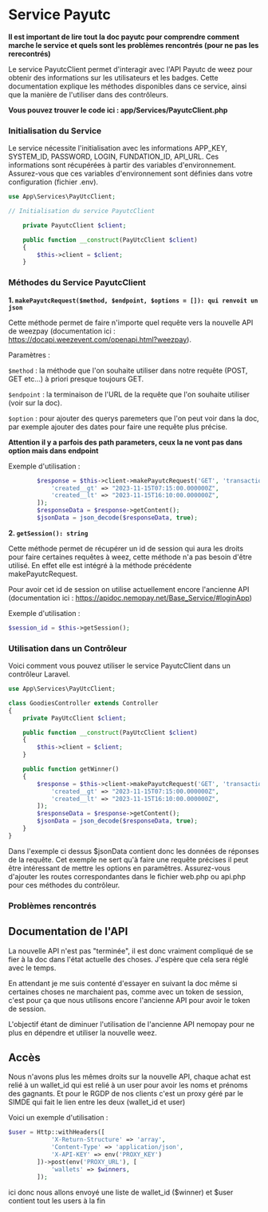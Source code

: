 # Service Payutc

**Il est important de lire tout la doc payutc pour comprendre comment marche le service et quels sont les problèmes rencontrés (pour ne pas les rerecontrés)**

Le service PayutcClient permet d'interagir avec l'API Payutc de weez pour obtenir des informations sur les utilisateurs et les badges. Cette documentation explique les méthodes disponibles dans ce service, ainsi que la manière de l'utiliser dans des contrôleurs.

**Vous pouvez trouver le code ici : app/Services/PayutcClient.php**
### Initialisation du Service
Le service nécessite l'initialisation avec les informations APP_KEY, SYSTEM_ID, PASSWORD, LOGIN, FUNDATION_ID, API_URL. Ces informations sont récupérées à partir des variables d'environnement. Assurez-vous que ces variables d'environnement sont définies dans votre configuration (fichier .env).

```php
use App\Services\PayUtcClient;

// Initialisation du service PayutcClient

    private PayutcClient $client;

    public function __construct(PayUtcClient $client)
    {
        $this->client = $client;
    }
```

### Méthodes du Service PayutcClient
**1. `makePayutcRequest($method, $endpoint, $options = []): qui renvoit un json`**

Cette méthode permet de faire n'importe quel requête vers la nouvelle API de weezpay (documentation ici : https://docapi.weezevent.com/openapi.html?weezpay).

Paramètres :

`$method` : la méthode que l'on souhaite utiliser dans notre requête (POST, GET etc...) à priori presque toujours GET.

`$endpoint` : la terminaison de l'URL de la requête que l'on souhaite utiliser (voir sur la doc). 

`$option` : pour ajouter des querys paremeters que l'on peut voir dans la doc, par exemple ajouter des dates pour faire une requête plus précise.

**Attention il y a parfois des path parameters, ceux la ne vont pas dans option mais dans endpoint**

Exemple d'utilisation :

```php
        $response = $this->client->makePayutcRequest('GET', 'transactions', [
            'created__gt' => "2023-11-15T07:15:00.000000Z",
            'created__lt' => "2023-11-15T16:10:00.000000Z",
        ]);
        $responseData = $response->getContent();
        $jsonData = json_decode($responseData, true);
```

**2. `getSession(): string`**

Cette méthode permet de récupérer un id de session qui aura les droits pour faire certaines requêtes à weez, cette méthode n'a pas besoin d'être utilisé.
En effet elle est intégré à la méthode précédente makePayutcRequest. 

Pour avoir cet id de session on utilise actuellement encore l'ancienne API (documentation ici : https://apidoc.nemopay.net/Base_Service/#loginApp)

Exemple d'utilisation :
```php
$session_id = $this->getSession();
```

### Utilisation dans un Contrôleur
Voici comment vous pouvez utiliser le service PayutcClient dans un contrôleur Laravel.

```php
use App\Services\PayUtcClient;

class GoodiesController extends Controller
{
    private PayUtcClient $client;

    public function __construct(PayUtcClient $client)
    {
        $this->client = $client;
    }

    public function getWinner()
    {
        $response = $this->client->makePayutcRequest('GET', 'transactions', [
            'created__gt' => "2023-11-15T07:15:00.000000Z",
            'created__lt' => "2023-11-15T16:10:00.000000Z",
        ]);
        $responseData = $response->getContent();
        $jsonData = json_decode($responseData, true);
    }
}
```
Dans l'exemple ci dessus $jsonData contient donc les données de réponses de la requête. 
Cet exemple ne sert qu'à faire une requête précises il peut être intéressant de mettre les options en paramêtres. 
Assurez-vous d'ajouter les routes correspondantes dans le fichier web.php ou api.php pour ces méthodes du contrôleur.

### Problèmes rencontrés

## Documentation de l'API
 
La nouvelle API n'est pas "terminée", il est donc vraiment compliqué de se fier à la doc dans l'état actuelle des choses. J'espère que cela sera réglé avec le temps. 

En attendant je me suis contenté d'essayer en suivant la doc même si certaines choses ne marchaient pas, comme avec un token de session, c'est pour ça que nous utilisons encore l'ancienne API pour avoir le token de session. 

L'objectif étant de diminuer l'utilisation de l'ancienne API nemopay pour ne plus en dépendre et utiliser la nouvelle weez.  

## Accès

Nous n'avons plus les mêmes droits sur la nouvelle API, chaque achat est relié à un wallet_id qui est relié à un user pour avoir les noms et prénoms des gagnants. Et pour le RGDP de nos clients c'est un proxy géré par le SIMDE qui fait le lien entre les deux (wallet_id et user)

Voici un exemple d'utilisation : 

```php
$user = Http::withHeaders([
            'X-Return-Structure' => 'array',
            'Content-Type' => 'application/json',
            'X-API-KEY' => env('PROXY_KEY')
        ])->post(env('PROXY_URL'), [
            'wallets' => $winners,
        ]);
```
ici donc nous allons envoyé une liste de wallet_id ($winner) et $user contient tout les users à la fin
